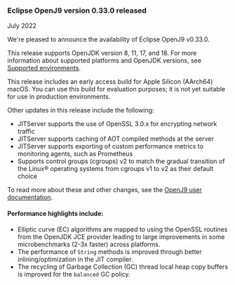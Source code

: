 <!--
Copyright (c) 2017, 2022 IBM Corp. and others

This program and the accompanying materials are made available under
the terms of the Eclipse Public License 2.0 which accompanies this
distribution and is available at https://www.eclipse.org/legal/epl-2.0/
or the Apache License, Version 2.0 which accompanies this distribution and
is available at https://www.apache.org/licenses/LICENSE-2.0.

This Source Code may also be made available under the following
Secondary Licenses when the conditions for such availability set
forth in the Eclipse Public License, v. 2.0 are satisfied: GNU
General Public License, version 2 with the GNU Classpath
Exception [1] and GNU General Public License, version 2 with the
OpenJDK Assembly Exception [2].

[1] https://www.gnu.org/software/classpath/license.html
[2] http://openjdk.java.net/legal/assembly-exception.html

SPDX-License-Identifier: EPL-2.0 OR Apache-2.0 OR GPL-2.0 WITH Classpath-exception-2.0 OR LicenseRef-GPL-2.0 WITH Assembly-exception

The project website pages cannot be redistributed
-->

### Eclipse OpenJ9 version 0.33.0 released

July 2022

We're pleased to announce the availability of Eclipse OpenJ9 v0.33.0.

This release supports OpenJDK version 8, 11, 17, and 18. For more information about supported platforms and OpenJDK versions,
see [Supported environments](https://www.eclipse.org/openj9/docs/openj9_support/).

This release includes an early access build for Apple Silicon (AArch64) macOS. You can use this build for evaluation purposes;
it is not yet suitable for use in production environments.

Other updates in this release include the following:

- JITServer supports the use of OpenSSL 3.0.x for encrypting network traffic
- JITServer supports caching of AOT compiled methods at the server
- JITServer supports exporting of custom performance metrics to monitoring agents, such as Prometheus
- Supports control groups (cgroups) v2 to match the gradual transition of the Linux&reg; operating systems from cgroups v1 to v2 as their default choice

To read more about these and other changes, see the [OpenJ9 user documentation](https://www.eclipse.org/openj9/docs/openj9_releases/).

#### Performance highlights include:

- Elliptic curve (EC) algorithms are mapped to using the OpenSSL routines from the OpenJDK JCE provider leading to large improvements in some microbenchmarks (2-3x faster) across platforms.
- The performance of `String` methods is improved through better inlining/optimization in the JIT compiler.
- The recycling of Garbage Collection (GC) thread local heap copy buffers is improved for the `balanced` GC policy.
